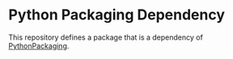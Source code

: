# Python Packaging Dependency

This repository defines a package that is a dependency of [PythonPackaging](https://github.com/DavidAntliff/PythonPackaging).

